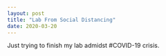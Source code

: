```yaml
---
layout: post
title: "Lab From Social Distancing"
date: 2020-03-20
---
```


Just trying to finish my lab admidst #COVID-19 crisis. 
